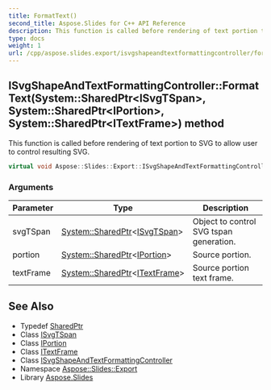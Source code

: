 ```yaml
---
title: FormatText()
second_title: Aspose.Slides for C++ API Reference
description: This function is called before rendering of text portion to SVG to allow user to control resulting SVG.
type: docs
weight: 1
url: /cpp/aspose.slides.export/isvgshapeandtextformattingcontroller/formattext/
---
```

## ISvgShapeAndTextFormattingController::FormatText(System::SharedPtr\<ISvgTSpan\>, System::SharedPtr\<IPortion\>, System::SharedPtr\<ITextFrame\>) method


This function is called before rendering of text portion to SVG to allow user to control resulting SVG.

```cpp
virtual void Aspose::Slides::Export::ISvgShapeAndTextFormattingController::FormatText(System::SharedPtr<ISvgTSpan> svgTSpan, System::SharedPtr<IPortion> portion, System::SharedPtr<ITextFrame> textFrame)=0
```


### Arguments

| Parameter | Type | Description |
| --- | --- | --- |
| svgTSpan | [System::SharedPtr](../../../system/sharedptr/)\<[ISvgTSpan](../../isvgtspan/)\> | Object to control SVG tspan generation. |
| portion | [System::SharedPtr](../../../system/sharedptr/)\<[IPortion](../../../aspose.slides/iportion/)\> | Source portion. |
| textFrame | [System::SharedPtr](../../../system/sharedptr/)\<[ITextFrame](../../../aspose.slides/itextframe/)\> | Source portion text frame. |

## See Also

* Typedef [SharedPtr](../../system/sharedptr/)
* Class [ISvgTSpan](../isvgtspan/)
* Class [IPortion](../../aspose.slides/iportion/)
* Class [ITextFrame](../../aspose.slides/itextframe/)
* Class [ISvgShapeAndTextFormattingController](./)
* Namespace [Aspose::Slides::Export](../)
* Library [Aspose.Slides](../../)